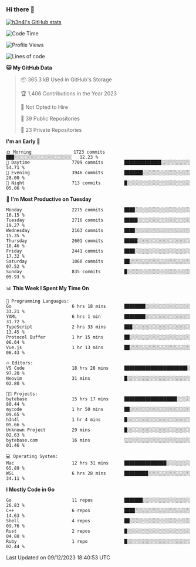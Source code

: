 ### Hi there 👋

[![h3n4l's GitHub stats](https://github-readme-stats.vercel.app/api?username=h3n4l&count_private=true&show_icons=true&theme=radical)](https://github.com/h3n4l/github-readme-stats)

<!--START_SECTION:waka-->
![Code Time](http://img.shields.io/badge/Code%20Time-1%2C768%20hrs%2020%20mins-blue)

![Profile Views](http://img.shields.io/badge/Profile%20Views-1-blue)

![Lines of code](https://img.shields.io/badge/From%20Hello%20World%20I%27ve%20Written-3.7%20million%20lines%20of%20code-blue)

**🐱 My GitHub Data** 

> 📦 365.3 kB Used in GitHub's Storage 
 > 
> 🏆 1,406 Contributions in the Year 2023
 > 
> 🚫 Not Opted to Hire
 > 
> 📜 39 Public Repositories 
 > 
> 🔑 23 Private Repositories 
 > 
**I'm an Early 🐤** 

```text
🌞 Morning                1723 commits        ███░░░░░░░░░░░░░░░░░░░░░░   12.23 % 
🌆 Daytime                7709 commits        ██████████████░░░░░░░░░░░   54.71 % 
🌃 Evening                3946 commits        ███████░░░░░░░░░░░░░░░░░░   28.00 % 
🌙 Night                  713 commits         █░░░░░░░░░░░░░░░░░░░░░░░░   05.06 % 
```
📅 **I'm Most Productive on Tuesday** 

```text
Monday                   2275 commits        ████░░░░░░░░░░░░░░░░░░░░░   16.15 % 
Tuesday                  2716 commits        █████░░░░░░░░░░░░░░░░░░░░   19.27 % 
Wednesday                2163 commits        ████░░░░░░░░░░░░░░░░░░░░░   15.35 % 
Thursday                 2601 commits        █████░░░░░░░░░░░░░░░░░░░░   18.46 % 
Friday                   2441 commits        ████░░░░░░░░░░░░░░░░░░░░░   17.32 % 
Saturday                 1060 commits        ██░░░░░░░░░░░░░░░░░░░░░░░   07.52 % 
Sunday                   835 commits         █░░░░░░░░░░░░░░░░░░░░░░░░   05.93 % 
```


📊 **This Week I Spent My Time On** 

```text
💬 Programming Languages: 
Go                       6 hrs 18 mins       ████████░░░░░░░░░░░░░░░░░   33.21 % 
YAML                     6 hrs 1 min         ████████░░░░░░░░░░░░░░░░░   31.72 % 
TypeScript               2 hrs 33 mins       ███░░░░░░░░░░░░░░░░░░░░░░   13.45 % 
Protocol Buffer          1 hr 15 mins        ██░░░░░░░░░░░░░░░░░░░░░░░   06.64 % 
Vue.js                   1 hr 13 mins        ██░░░░░░░░░░░░░░░░░░░░░░░   06.43 % 

🔥 Editors: 
VS Code                  18 hrs 28 mins      ████████████████████████░   97.20 % 
Neovim                   31 mins             █░░░░░░░░░░░░░░░░░░░░░░░░   02.80 % 

🐱‍💻 Projects: 
bytebase                 15 hrs 17 mins      ████████████████████░░░░░   80.44 % 
mycode                   1 hr 50 mins        ██░░░░░░░░░░░░░░░░░░░░░░░   09.65 % 
h3n4l                    1 hr 4 mins         █░░░░░░░░░░░░░░░░░░░░░░░░   05.66 % 
Unknown Project          29 mins             █░░░░░░░░░░░░░░░░░░░░░░░░   02.63 % 
bytebase.com             16 mins             ░░░░░░░░░░░░░░░░░░░░░░░░░   01.46 % 

💻 Operating System: 
Mac                      12 hrs 31 mins      ████████████████░░░░░░░░░   65.89 % 
WSL                      6 hrs 28 mins       █████████░░░░░░░░░░░░░░░░   34.11 % 
```

**I Mostly Code in Go** 

```text
Go                       11 repos            ███████░░░░░░░░░░░░░░░░░░   26.83 % 
C++                      6 repos             ████░░░░░░░░░░░░░░░░░░░░░   14.63 % 
Shell                    4 repos             ██░░░░░░░░░░░░░░░░░░░░░░░   09.76 % 
Rust                     2 repos             █░░░░░░░░░░░░░░░░░░░░░░░░   04.88 % 
Ruby                     1 repo              █░░░░░░░░░░░░░░░░░░░░░░░░   02.44 % 
```




 Last Updated on 09/12/2023 18:40:53 UTC
<!--END_SECTION:waka-->

